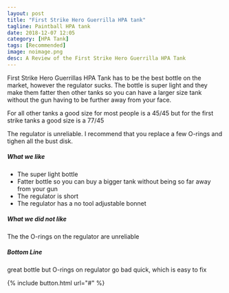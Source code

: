 ```yaml
---
layout: post
title: "First Strike Hero Guerrilla HPA tank"
tagline: Paintball HPA tank
date: 2018-12-07 12:05
category: [HPA Tank]
tags: [Recommended]
image: noimage.png
desc: A Review of the First Strike Hero Guerrilla HPA Tank
---
```

First Strike Hero Guerrillas HPA Tank has to be the best bottle on the market, however the regulator sucks. The bottle is super light and they make them fatter then other tanks so you can have a larger size tank without the gun having to be further away from your face.

For all other tanks a good size for most people is a 45/45 but for the first strike tanks a good size is a 77/45

The regulator is unreliable. I recommend that you replace a few O-rings and tighen all the bust disk.

##### What we like

* The super light bottle
* Fatter bottle so you can buy a bigger tank without being so far away from your gun
* The regulator is short
* The regulator has a no tool adjustable bonnet
 
##### What we did not like

The the O-rings on the regulator are unreliable

##### Bottom Line

great bottle but O-rings on regulator go bad quick, which is easy to fix


{% include button.html url="#" %}

[aws]: # "Link to product at Amazon"
